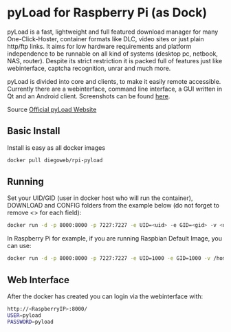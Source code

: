 pyLoad for Raspberry Pi (as Dock)
=========

pyLoad is a fast, lightweight and full featured download manager for many One-Click-Hoster, container formats like DLC, video sites or just plain http/ftp links. It aims for low hardware requirements and platform independence to be runnable on all kind of systems (desktop pc, netbook, NAS, router).
Despite its strict restriction it is packed full of features just like webinterface, captcha recognition, unrar and much more. 

pyLoad is divided into core and clients, to make it easily remote accessible. Currently there are a webinterface, command line interface, a GUI written in Qt and an Android client. Screenshots can be found [here].

Source [Official pyLoad Website]

Basic Install
----
Install is easy as all docker images

```sh
docker pull diegoweb/rpi-pyload
```

Running
----
Set your UID/GID (user in docker host who will run the container), DOWNLOAD and CONFIG folders from the example below (do not forget to remove <> for each field):
```sh
docker run -d -p 8000:8000 -p 7227:7227 -e UID=<uid> -e GID=<gid> -v <download_folder>:/opt/pyload/Downloads -v <config_folder>:/opt/pyload/pyload-config --name pyload diegoweb/rpi-pyload
```

In Raspberry Pi for example, if you are running Raspbian Default Image, you can use:
```sh
docker run -d -p 8000:8000 -p 7227:7227 -e UID=1000 -e GID=1000 -v /home/pi/downloads:/opt/pyload/Downloads -v /home/pi/pyload-config:/opt/pyload/pyload-config --name pyload diegoweb/rpi-pyload
```


Web Interface
----
After the docker has created you can login via the webinterface with:

```sh
http://<RaspberryIP>:8000/
USER=pyload
PASSWORD=pyload
```
[Official pyLoad Website]:https://pyload.net/
[here]:https://github.com/pyload/pyload/wiki/Screenshots#pyload-webinterface
